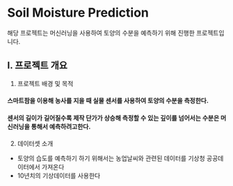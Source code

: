 Soil Moisture Prediction
===========
해당 프로젝트는 머신러닝을 사용하여 토양의 수분을 예측하기 위해 진행한 프로젝트입니다.

I. 프로젝트 개요
---------
1. 프로젝트 배경 및 목적
#### 스마트팜을 이용해 농사를 지을 때 실물 센서를 사용하여 토양의 수분을 측정한다. 
#### 센서의 길이가 길어질수록 제작 단가가 상승해 측정할 수 있는 깊이를 넘어서는 수분은 머신러닝을 통해서 예측하려고한다.

2. 데이터셋 소개

* 토양의 습도를 예측하기 하기 위해서는 농업날씨와 관련된 데이터를 기상청 공공데이터에서 가져온다
* 10년치의 기상데이터를 사용한다
